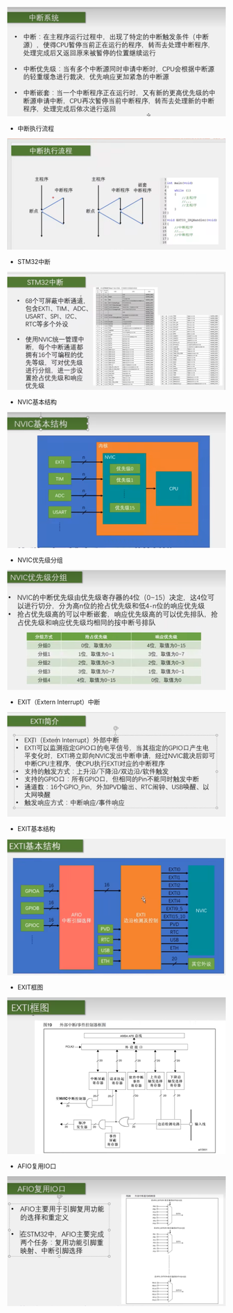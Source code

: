 
![中断系统概念](./images/4.png)

- 中断执行流程

![中断执行流程](./images/5.png)

- STM32中断

![STM32中断](./images/6.png)

- NVIC基本结构

![NVIC基本结构](./images/7.png)

- NVIC优先级分组

![NVIC优先级分组](./images/8.png)

- EXIT（Extern Interrupt）中断

![EXIT中断](./images/9.png)

- EXIT基本结构

![EXIT基本结构](./images/10.png)

- EXIT框图

![EXIT框图](./images/11.png)

- AFIO复用IO口

![AFIO复用IO](./images/12.png)
